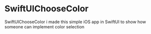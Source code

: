 # SwiftUIChooseColor
SwiftUIChooseColor  i made this simple iOS app in SwiftUI to show how someone can implement color selection
